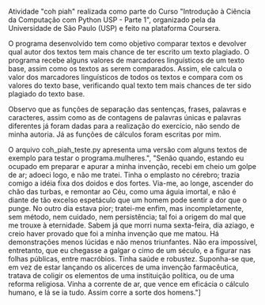 Atividade "coh piah" realizada como parte do Curso "Introdução à Ciência da Computação com Python USP - Parte 1", organizado pela da Universidade de São Paulo (USP) e feito na plataforma Coursera.

O programa desenvolvido tem como objetivo comparar textos e devolver qual autor dos textos tem mais chance de ter escrito um texto plagiado. O programa recebe alguns valores de marcadores linguísticos de um texto base, assim como os textos as serem comparados. Assim, ele calcula o valor dos marcadores linguísticos de todos os textos e compara com os valores do texto base, verificando qual texto tem mais chances de ter sido plagiado do texto base. 

Observo que as funções de separação das sentenças, frases, palavras e caracteres, assim como as de contagens de palavras únicas e palavras diferentes já foram dadas para a realização do exercício, não sendo de minha autoria. Já as funções de cálculos foram escritas por mim.

O arquivo coh_piah_teste.py apresenta uma versão com alguns textos de exemplo para testar o programa.mulheres.", "Senão quando, estando eu ocupado em preparar e apurar a minha invenção, recebi em cheio um golpe de ar; adoeci logo, e não me tratei. Tinha o emplasto no cérebro; trazia comigo a idéia fixa dos doidos e dos fortes. Via-me, ao longe, ascender do chão das turbas, e remontar ao Céu, como uma águia imortal, e não é diante de tão excelso espetáculo que um homem pode sentir a dor que o punge. No outro dia estava pior; tratei-me enfim, mas incompletamente, sem método, nem cuidado, nem persistência; tal foi a origem do mal que me trouxe à eternidade. Sabem já que morri numa sexta-feira, dia aziago, e creio haver provado que foi a minha invenção que me matou. Há demonstrações menos lúcidas e não menos triunfantes. Não era impossível, entretanto, que eu chegasse a galgar o cimo de um século, e a figurar nas folhas públicas, entre macróbios. Tinha saúde e robustez. Suponha-se que, em vez de estar lançando os alicerces de uma invenção farmacêutica, tratava de coligir os elementos de uma instituição política, ou de uma reforma religiosa. Vinha a corrente de ar, que vence em eficácia o cálculo humano, e lá se ia tudo. Assim corre a sorte dos homens."]
